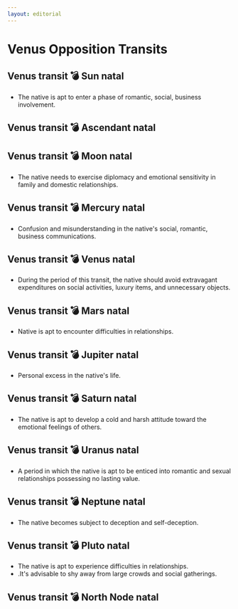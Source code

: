 ```yaml
---
layout: editorial
---
```


# Venus Opposition Transits

## Venus transit 💣 Sun natal

* The native is apt to enter a phase of romantic, social, business involvement.

## Venus transit 💣 Ascendant natal

## Venus transit 💣 Moon natal

* The native needs to exercise diplomacy and emotional sensitivity in family and domestic relationships.

## Venus transit 💣 Mercury natal

* Confusion and misunderstanding in the native's social, romantic, business communications.

## Venus transit 💣 Venus natal&#x20;

* During the period of this transit, the native should avoid extravagant expenditures on social activities, luxury items, and unnecessary objects.

## Venus transit 💣 Mars natal

* Native is apt to encounter difficulties in relationships.

## Venus transit 💣 Jupiter natal

* Personal excess in the native's life.

## Venus transit 💣 Saturn natal

* The native is apt to develop a cold and harsh attitude toward the emotional feelings of others.

## Venus transit 💣 Uranus natal

* A period in which the native is apt to be enticed into romantic and sexual relationships possessing no lasting value.

## Venus transit 💣 Neptune natal

* The native becomes subject to deception and self-deception.

## Venus transit 💣 Pluto natal

* The native is apt to experience difficulties in relationships.
* .It's advisable to shy away from large crowds and social gatherings.

## Venus transit 💣 North Node natal
